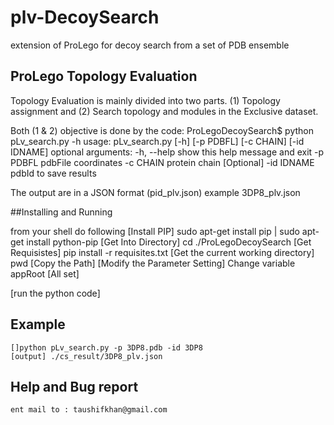 # plv-DecoySearch
extension of ProLego for decoy search from a set of PDB ensemble

## ProLego Topology Evaluation 
Topology Evaluation is mainly divided into two parts. 
(1) Topology assignment and
(2) Search topology and modules in the Exclusive dataset.

Both (1 & 2) objective is done by the code: 
  ProLegoDecoySearch$ python pLv_search.py -h
  	usage: pLv_search.py [-h] [-p PDBFL] [-c CHAIN] [-id IDNAME]
 optional arguments:
    -h, --help  show this help message and exit
    -p PDBFL    pdbFile coordinates
    -c CHAIN    protein chain [Optional]
    -id IDNAME  pdbId to save results
  
 The output are in a JSON format (pid_plv.json) example 3DP8_plv.json
  
##Installing and Running
 
 from your shell do following
 [Install PIP] sudo apt-get install pip | sudo apt-get install python-pip
 [Get Into Directory] cd ./ProLegoDecoySearch
 [Get Requisistes] pip install -r requisites.txt
 [Get the current working directory] pwd
 [Copy the Path]
 [Modify the Parameter Setting] Change variable appRoot <pwd>
 [All set]
 
  [run the python code]
 
## Example 
    []python pLv_search.py -p 3DP8.pdb -id 3DP8
    [output] ./cs_result/3DP8_plv.json
  
## Help and Bug report 
	ent mail to : taushifkhan@gmail.com

